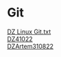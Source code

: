 # Git
[DZ Linux Git.txt](https://github.com/ArtemWo/GitLinux/blob/b701daf8b2aa131f85a63b778521b1d500d175d8/DZ%20Linux%20Git.txt)<br/>
[DZ41022](https://github.com/ArtemWo/GitLinux/blob/3d93ec3059e90f22d42a894d36525ac2f6b2a45d/DZ41022.txt)<br/>
[DZArtem310822](https://github.com/ArtemWo/GitLinux/blob/3d93ec3059e90f22d42a894d36525ac2f6b2a45d/DZArtem310822.txt)<br/>
